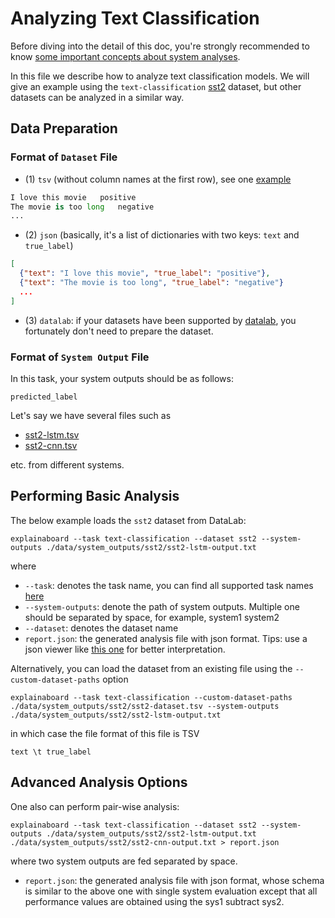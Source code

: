 # Analyzing Text Classification


Before diving into the detail of this doc, you're strongly recommended to know [some
important concepts about system analyses](concepts_about_system_analysis.md).

In this file we describe how to analyze text classification models.
We will give an example using the `text-classification` [sst2](https://github.com/ExpressAI/ExplainaBoard/tree/main/data/datasets/sst2) dataset, but other datasets
can be analyzed in a similar way.

## Data Preparation
 
### Format of `Dataset` File

* (1) `tsv` (without column names at the first row), see one [example](https://github.com/neulab/ExplainaBoard/blob/main/data/system_outputs/sst2/sst2-dataset.tsv)
```python
I love this movie   positive
The movie is too long   negative
...
```
* (2) `json` (basically, it's a list of dictionaries with two keys: `text` and `true_label`)
```json
[
  {"text": "I love this movie", "true_label": "positive"},
  {"text": "The movie is too long", "true_label": "negative"}
  ...
]
```

* (3) `datalab`: if your datasets have been supported by [datalab](https://github.com/ExpressAI/DataLab/tree/main/datasets),
    you fortunately don't need to prepare the dataset. 
  


### Format of `System Output` File

In this task, your system outputs should be as follows:

```
predicted_label
```

Let's say we have several files such as 
* [sst2-lstm.tsv](https://github.com/neulab/ExplainaBoard/blob/main/data/system_outputs/sst2/sst2-lstm-output.txt) 
* [sst2-cnn.tsv](https://github.com/neulab/ExplainaBoard/blob/main/data/system_outputs/sst2/sst2-cnn-output.txt)

etc. from different systems.


## Performing Basic Analysis

The below example loads the `sst2` dataset from DataLab:
```shell
explainaboard --task text-classification --dataset sst2 --system-outputs ./data/system_outputs/sst2/sst2-lstm-output.txt
```

where
* `--task`: denotes the task name, you can find all supported task names [here](https://github.com/neulab/ExplainaBoard/blob/main/docs/cli_interface.md)
* `--system-outputs`: denote the path of system outputs. Multiple one should be
  separated by space, for example, system1 system2
* `--dataset`: denotes the dataset name
* `report.json`: the generated analysis file with json format. Tips: use a json viewer
  like [this one](http://jsonviewer.stack.hu/) for better interpretation.

Alternatively, you can load the dataset from an existing file using the
`--custom-dataset-paths` option

```shell
explainaboard --task text-classification --custom-dataset-paths ./data/system_outputs/sst2/sst2-dataset.tsv --system-outputs ./data/system_outputs/sst2/sst2-lstm-output.txt
```

in which case the file format of this file is TSV
```
text \t true_label
```

## Advanced Analysis Options

One also can perform pair-wise analysis:
```shell
explainaboard --task text-classification --dataset sst2 --system-outputs ./data/system_outputs/sst2/sst2-lstm-output.txt ./data/system_outputs/sst2/sst2-cnn-output.txt > report.json
```
where two system outputs are fed separated by space.
* `report.json`: the generated analysis file with json format, whose schema is similar 
  to the above one with single system evaluation except that
  all performance values are obtained using the sys1 subtract sys2.
